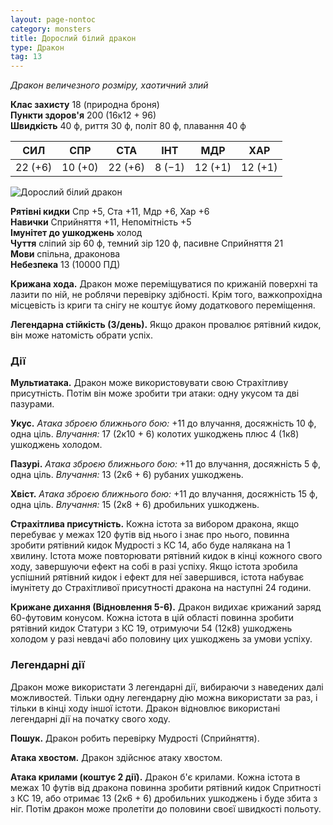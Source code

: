 ```yaml
---
layout: page-nontoc
category: monsters
title: Дорослий білий дракон
type: Дракон
tag: 13
---
```


_Дракон величезного розміру, хаотичний злий_

**Клас захисту** 18 (природна броня)    
**Пункти здоров'я** 200 (16к12 + 96)    
**Швидкість** 40 ф, риття 30 ф, політ 80 ф, плавання 40 ф

| СИЛ     | СПР     | СТА     | ІНТ    | МДР     | ХАР     |
| ------- | ------- | ------- | ------ | ------- | ------- |
| 22 (+6) | 10 (+0) | 22 (+6) | 8 (−1) | 12 (+1) | 12 (+1) |

![Дорослий білий дракон](https://www.dndbeyond.com/avatars/thumbnails/30782/433/1000/1000/638061962219215658.png)

**Рятівні кидки** Спр +5, Ста +11, Мдр +6, Хар +6    
**Навички** Сприйняття +11, Непомітність +5    
**Імунітет до ушкоджень** холод    
**Чуття** сліпий зір 60 ф, темний зір 120 ф, пасивне Сприйняття 21    
**Мови** спільна, драконова    
**Небезпека** 13 (10000 ПД)

**Крижана хода.** Дракон може переміщуватися по крижаній поверхні та лазити по ній, не роблячи перевірку здібності. Крім того, важкопрохідна місцевість із криги та снігу не коштує йому додаткового переміщення.    

**Легендарна стійкість (3/день).** Якщо дракон провалює рятівний кидок, він може натомість обрати успіх.

### Дії
**Мультиатака.** Дракон може використовувати свою Страхітливу присутність. Потім він може зробити три атаки: одну укусом та дві пазурами.    

**Укус.** _Атака зброєю ближнього бою:_ +11 до влучання, досяжність 10 ф, одна ціль. _Влучання:_ 17 (2к10 + 6) колотих ушкоджень плюс 4 (1к8) ушкоджень холодом.    

**Пазурі.** _Атака зброєю ближнього бою:_ +11 до влучання, досяжність 5 ф, одна ціль. _Влучання:_ 13 (2к6 + 6) рубаних ушкоджень.    

**Хвіст.** _Атака зброєю ближнього бою:_ +11 до влучання, досяжність 15 ф, одна ціль. _Влучання:_ 15 (2к8 + 6) дробильних ушкоджень.    

**Страхітлива присутність.** Кожна істота за вибором дракона, якщо перебуває у межах 120 футів від нього і знає про нього, повинна зробити рятівний кидок Мудрості з КС 14, або буде налякана на 1 хвилину. Істота може повторювати рятівний кидок в кінці кожного свого ходу, завершуючи ефект на собі в разі успіху. Якщо істота зробила успішний рятівний кидок і ефект для неї завершився, істота набуває імунітету до Страхітливої присутності дракона на наступні 24 години.    

**Крижане дихання (Відновлення 5-6).** Дракон видихає крижаний заряд 60-футовим конусом. Кожна істота в цій області повинна зробити рятівний кидок Статури з КС 19, отримуючи 54 (12к8) ушкоджень холодом у разі невдачі або половину цих ушкоджень за умови успіху.

### Легендарні дії
Дракон може використати 3 легендарні дії, вибираючи з наведених далі можливостей. Тільки одну легендарну дію можна використати за раз, і тільки в кінці ходу іншої істоти. Дракон відновлює використані легендарні дії на початку свого ходу.    

**Пошук.** Дракон робить перевірку Мудрості (Сприйняття).    

**Атака хвостом.** Дракон здійснює атаку хвостом.   

**Атака крилами (коштує 2 дії).** Дракон б'є крилами. Кожна істота в межах 10 футів від дракона повинна зробити рятівний кидок Спритності з КС 19, або отримає 13 (2к6 + 6) дробильних ушкоджень і буде збита з ніг. Потім дракон може пролетіти до половини своєї швидкості польоту.
